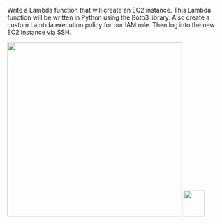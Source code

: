 Write a Lambda function that will create an EC2 instance. This Lambda function will be written in Python using the Boto3 library. Also create a custom Lambda execution policy for our IAM role. Then log into the new EC2 instance via SSH.

<img src="https://github.com/riched158/AWS/blob/main/Serverless/lambdaProj1/aws1.jpeg" width="400" height="400">


<img src="https://github.com/favicon.ico" width="48" height="60">
